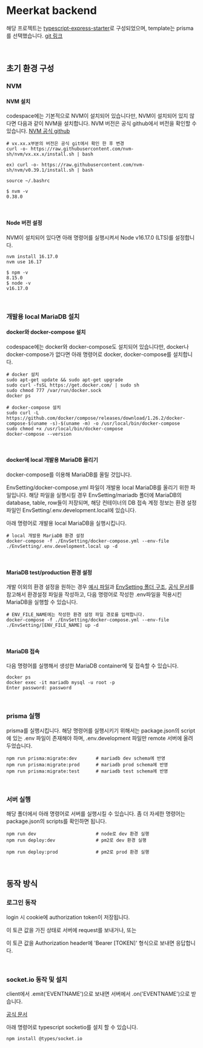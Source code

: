 # Meerkat backend
해당 프로젝트는 [typescript-express-starter](https://www.npmjs.com/package/typescript-express-starter)로 구성되었으며, template는 prisma를 선택했습니다. [git 링크](https://github.com/ljlm0402/typescript-express-starter)

<br>

## 초기 환경 구성
### NVM
#### NVM 설치
codespace에는 기본적으로 NVM이 설치되어 있습니다만, NVM이 설치되어 있지 않다면 다음과 같이 NVM을 설치합니다. NVM 버전은 공식 github에서 버전을 확인할 수 있습니다. [NVM 공식 github](https://github.com/nvm-sh/nvm/#install--update-script)

```
# vx.xx.x부분의 버전은 공식 git에서 확인 한 후 변경
curl -o- https://raw.githubusercontent.com/nvm-sh/nvm/vx.xx.x/install.sh | bash

ex) curl -o- https://raw.githubusercontent.com/nvm-sh/nvm/v0.39.1/install.sh | bash

source ~/.bashrc

$ nvm -v
0.38.0
```
<br>

#### Node 버전 설정
NVM이 설치되어 있다면 아래 명령어를 실행시켜서 Node v16.17.0 (LTS)를 설정합니다.
```
nvm install 16.17.0
nvm use 16.17

$ npm -v
8.15.0
$ node -v
v16.17.0
```
<br>

### 개발용 local MariaDB 설치
#### docker와 docker-compose 설치
codespace에는 docker와 docker-compose도 설치되어 있습니다만, docker나 docker-compose가 없다면 아래 명령어로 docker, docker-compose를 설치합니다.

```
# docker 설치
sudo apt-get update && sudo apt-get upgrade
sudo curl -fsSL https://get.docker.com/ | sudo sh
sudo chmod 777 /var/run/docker.sock
docker ps

# docker-compose 설치
sudo curl -L https://github.com/docker/compose/releases/download/1.26.2/docker-compose-$(uname -s)-$(uname -m) -o /usr/local/bin/docker-compose
sudo chmod +x /usr/local/bin/docker-compose
docker-compose --version 
```
<br>

#### docker에 local 개발용 MariaDB 올리기
docker-compose를 이용해 MariaDB를 올릴 것입니다.

EnvSetting/docker-compose.yml 파일이 개발용 local MariaDB를 올리기 위한 파일입니다. 해당 파일을 실행시킬 경우 EnvSetting/mariadb 폴더에 MariaDB의 database, table, row들이 저장되며, 해당 컨테이너의 DB 접속 계정 정보는 환경 설정 파일인 EnvSetting/.env.development.local에 있습니다.

아래 명령어로 개발용 local MariaDB을 실행시킵니다.
```
# local 개발용 MariaDB 환경 설정
docker-compose -f ./EnvSetting/docker-compose.yml --env-file ./EnvSetting/.env.development.local up -d
```
<br>

#### MariaDB test/production 환경 설정
개발 이외의 환경 설정을 원하는 경우 [예시 파일](./EnvSetting/.env.example)과 [EnvSetting 폴더 구조](./EnvSetting/README.md), [공식 문서](https://github.com/docker-library/docs/tree/master/mariadb#environment-variables)를 참고해서 환경설정 파일을 작성하고, 다음 명령어로 작성한 .env파일을 적용시킨 MariaDB을 실행할 수 있습니다.
```
# ENV_FILE_NAME에는 작성한 환경 설정 파일 경로를 입력합니다.
docker-compose -f ./EnvSetting/docker-compose.yml --env-file ./EnvSetting/[ENV_FILE_NAME] up -d
```
<br>

#### MariaDB 접속
다음 명령어를 실행해서 생성한 MariaDB container에 및 접속할 수 있습니다.
```
docker ps
docker exec -it mariadb mysql -u root -p
Enter password: password
```
<br>

### prisma 실행
prisma를 실행시킵니다. 해당 명령어를 실행시키기 위해서는 package.json의 script에 있는 .env 파일이 존재해야 하며, .env.development 파일만 remote 서버에 올려두었습니다.
```
npm run prisma:migrate:dev       # mariadb dev schema에 반영
npm run prisma:migrate:prod      # mariadb prod schema에 반영
npm run prisma:migrate:test      # mariadb test schema에 반영
```
<br>

### 서버 실행
해당 폴더에서 아래 명령어로 서버를 실행시킬 수 있습니다. 좀 더 자세한 명령어는 package.json의 scripts를 확인하면 됩니다.
```
npm run dev                      # node로 dev 환경 실행
npm run deploy:dev               # pm2로 dev 환경 실행

npm run deploy:prod              # pm2로 prod 환경 실행
```
<br>

## 동작 방식
### 로그인 동작
login 시 cookie에 authorization token이 저장됩니다.

이 토큰 값을 가진 상태로 서버에 request를 보내거나, 또는

이 토큰 값을 Authorization header에 'Bearer [TOKEN]' 형식으로 보내면 응답합니다.

<br>

### socket.io 동작 및 설치
client에서 .emit('EVENTNAME')으로 보내면 서버에서 .on('EVENTNAME')으로 받습니다.

[공식 문서](https://socket.io/docs/v3/server-initialization/)

아래 명령어로 typescript socketio를 설치 할 수 있습니다.
```
npm install @types/socket.io
```
<br>